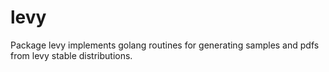 levy
====

Package levy implements golang routines for generating samples and pdfs from levy stable distributions.
